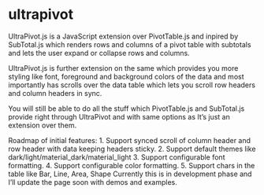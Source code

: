 # ultrapivot
UltraPivot.js is a JavaScript extension over PivotTable.js and inpired by SubTotal.js which renders rows and columns of a pivot table with subtotals and lets the user expand or collapse rows and columns.

UltraPivot.js is further extension on the same which provides you more styling like font, foreground and background colors of the data and most importantly has scrolls over the data table which lets you scroll row headers and column headers in sync. 

You will still be able to do all the stuff which PivotTable.js and SubTotal.js provide right through UltraPivot and with same options as It’s just an extension over them.

Roadmap of initial features:
	1. Support synced scroll of column header and row header with data keeping headers sticky.
	2. Support default themes like dark/light/material_dark/material_light
	3. Support configurable font formatting.
	4. Support configurable  color formatting.
	5. Support chars in the table like Bar, Line, Area, Shape  Currently this is in development phase and I’ll update the page soon with demos and examples.

